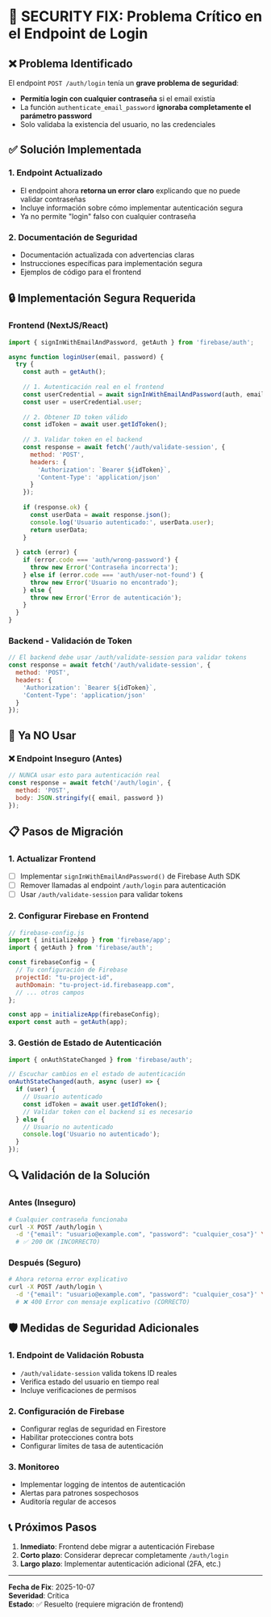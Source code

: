 # 🚨 SECURITY FIX: Problema Crítico en el Endpoint de Login

## ❌ Problema Identificado

El endpoint `POST /auth/login` tenía un **grave problema de seguridad**:

- **Permitía login con cualquier contraseña** si el email existía
- La función `authenticate_email_password` **ignoraba completamente el parámetro password**
- Solo validaba la existencia del usuario, no las credenciales

## ✅ Solución Implementada

### 1. Endpoint Actualizado
- El endpoint ahora **retorna un error claro** explicando que no puede validar contraseñas
- Incluye información sobre cómo implementar autenticación segura
- Ya no permite "login" falso con cualquier contraseña

### 2. Documentación de Seguridad
- Documentación actualizada con advertencias claras
- Instrucciones específicas para implementación segura
- Ejemplos de código para el frontend

## 🔒 Implementación Segura Requerida

### Frontend (NextJS/React)
```javascript
import { signInWithEmailAndPassword, getAuth } from 'firebase/auth';

async function loginUser(email, password) {
  try {
    const auth = getAuth();
    
    // 1. Autenticación real en el frontend
    const userCredential = await signInWithEmailAndPassword(auth, email, password);
    const user = userCredential.user;
    
    // 2. Obtener ID token válido
    const idToken = await user.getIdToken();
    
    // 3. Validar token en el backend
    const response = await fetch('/auth/validate-session', {
      method: 'POST',
      headers: { 
        'Authorization': `Bearer ${idToken}`,
        'Content-Type': 'application/json' 
      }
    });
    
    if (response.ok) {
      const userData = await response.json();
      console.log('Usuario autenticado:', userData.user);
      return userData;
    }
    
  } catch (error) {
    if (error.code === 'auth/wrong-password') {
      throw new Error('Contraseña incorrecta');
    } else if (error.code === 'auth/user-not-found') {
      throw new Error('Usuario no encontrado');
    } else {
      throw new Error('Error de autenticación');
    }
  }
}
```

### Backend - Validación de Token
```javascript
// El backend debe usar /auth/validate-session para validar tokens
const response = await fetch('/auth/validate-session', {
  method: 'POST',
  headers: { 
    'Authorization': `Bearer ${idToken}`,
    'Content-Type': 'application/json' 
  }
});
```

## 🚫 Ya NO Usar

### ❌ Endpoint Inseguro (Antes)
```javascript
// NUNCA usar esto para autenticación real
const response = await fetch('/auth/login', {
  method: 'POST',
  body: JSON.stringify({ email, password })
});
```

## 📋 Pasos de Migración

### 1. Actualizar Frontend
- [ ] Implementar `signInWithEmailAndPassword()` de Firebase Auth SDK
- [ ] Remover llamadas al endpoint `/auth/login` para autenticación
- [ ] Usar `/auth/validate-session` para validar tokens

### 2. Configurar Firebase en Frontend
```javascript
// firebase-config.js
import { initializeApp } from 'firebase/app';
import { getAuth } from 'firebase/auth';

const firebaseConfig = {
  // Tu configuración de Firebase
  projectId: "tu-project-id",
  authDomain: "tu-project-id.firebaseapp.com",
  // ... otros campos
};

const app = initializeApp(firebaseConfig);
export const auth = getAuth(app);
```

### 3. Gestión de Estado de Autenticación
```javascript
import { onAuthStateChanged } from 'firebase/auth';

// Escuchar cambios en el estado de autenticación
onAuthStateChanged(auth, async (user) => {
  if (user) {
    // Usuario autenticado
    const idToken = await user.getIdToken();
    // Validar token con el backend si es necesario
  } else {
    // Usuario no autenticado
    console.log('Usuario no autenticado');
  }
});
```

## 🔍 Validación de la Solución

### Antes (Inseguro)
```bash
# Cualquier contraseña funcionaba
curl -X POST /auth/login \
  -d '{"email": "usuario@example.com", "password": "cualquier_cosa"}' \
  # ✅ 200 OK (INCORRECTO)
```

### Después (Seguro)
```bash
# Ahora retorna error explicativo
curl -X POST /auth/login \
  -d '{"email": "usuario@example.com", "password": "cualquier_cosa"}' \
  # ❌ 400 Error con mensaje explicativo (CORRECTO)
```

## 🛡️ Medidas de Seguridad Adicionales

### 1. Endpoint de Validación Robusta
- `/auth/validate-session` valida tokens ID reales
- Verifica estado del usuario en tiempo real
- Incluye verificaciones de permisos

### 2. Configuración de Firebase
- Configurar reglas de seguridad en Firestore
- Habilitar protecciones contra bots
- Configurar límites de tasa de autenticación

### 3. Monitoreo
- Implementar logging de intentos de autenticación
- Alertas para patrones sospechosos
- Auditoría regular de accesos

## 📞 Próximos Pasos

1. **Inmediato**: Frontend debe migrar a autenticación Firebase
2. **Corto plazo**: Considerar deprecar completamente `/auth/login`
3. **Largo plazo**: Implementar autenticación adicional (2FA, etc.)

---

**Fecha de Fix**: 2025-10-07  
**Severidad**: Crítica  
**Estado**: ✅ Resuelto (requiere migración de frontend)